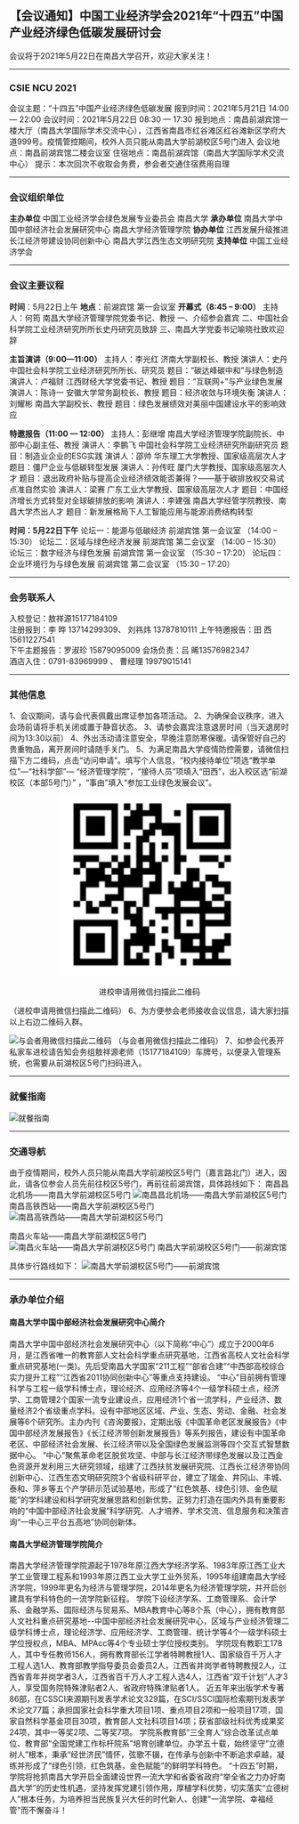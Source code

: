 
## 【会议通知】中国工业经济学会2021年“十四五”中国产业经济绿色低碳发展研讨会

会议将于2021年5月22日在南昌大学召开，欢迎大家关注！

--------

### CSIE NCU 2021
会议主题：“十四五”中国产业经济绿色低碳发展
报到时间：2021年5月21日 14:00 — 22:00
会议时间：2021年5月22日 08:30 — 17:30
报到地点：南昌前湖宾馆一楼大厅（南昌大学国际学术交流中心），江西省南昌市红谷滩区红谷滩新区学府大道999号。疫情管控期间，校外人员只能从南昌大学前湖校区5号门进入
会议地点：南昌前湖宾馆二楼会议室
住宿地点：南昌前湖宾馆（南昌大学国际学术交流中心）
提示：本次回次不收取会务费，参会者交通住宿费用自理

----------

### 会议组织单位
**主办单位**
中国工业经济学会绿色发展专业委员会
南昌大学
**承办单位**
南昌大学中国中部经济社会发展研究中心
南昌大学经济管理学院
**协办单位**
江西发展升级推进长江经济带建设协同创新中心
南昌大学江西生态文明研究院
**支持单位**
中国工业经济学会

---------

### 会议主要议程
**时间**：5月22日上午
**地点**：前湖宾馆 第一会议室
**开幕式（8:45 – 9:00）**
主持人：何筠 南昌大学经济管理学院党委书记、教授
一、介绍参会嘉宾
二、中国社会科学院工业经济研究所所长史丹研究员致辞
三、南昌大学党委书记喻晓社致欢迎辞

**主旨演讲（9:00—11:00）**
主持人：李光红 济南大学副校长、教授
演讲人：史丹 中国社会科学院工业经济研究所所长、研究员
题目：“碳达峰碳中和”与绿色制造
演讲人：卢福财 江西财经大学党委书记、教授
题目：“互联网+”与产业绿色发展
演讲人：陈诗一 安徽大学常务副校长、教授
题目：经济收敛与环境失衡
演讲人：刘耀彬 南昌大学副校长、教授
题目：绿色发展绩效对美丽中国建设水平的影响效应

**特邀报告（11:00 — 12:00）**
主持人：彭继增 南昌大学经济管理学院副院长、中部中心副主任、教授
演讲人：李鹏飞 中国社会科学院工业经济研究所副研究员
题目：制造业企业的ESG实践
演讲人：邵帅 华东理工大学教授、国家级高层次人才
题目：僵尸企业与低碳转型发展
演讲人：孙传旺 厦门大学教授、国家级高层次人才
题目：退出政府补贴与提高企业经济绩效能否兼得？——基于碳排放权交易试点准自然实验
演讲人：梁赛 广东工业大学教授、国家级高层次人才
题目：中国经济增长方式转型对全球碳排放的影响
演讲人：李建强 南昌大学经管学院教授、南昌大学杰出人才
题目：新发展格局下人工智能应用与能源消费结构转型

**时间：5月22日下午**
论坛一：能源与低碳经济
前湖宾馆 第一会议室 （14:00 – 15:30）
论坛二：区域与绿色经济发展
前湖宾馆 第二会议室 （14:00 – 15:30）
论坛三：数字经济与绿色发展
前湖宾馆 第一会议室 （15:30 – 17:20）
论坛四：企业环境行为与绿色发展
前湖宾馆 第二会议室 （15:30 – 17:20）

---------------

### 会务联系人
入校登记：敖祥源15177184109                      
注册报到：李   晔 13714299309、 刘祎炜 13787810111
上午特邀报告：田   西 15611227541                 
下午主题报告：罗淑珍 15879095009
会场负责：吕   晞13576982347                      
酒店入住：0791-83969999 、 曹经理 19979015141

-----------------

### 其他信息
1、会议期间，请与会代表佩戴出席证参加各项活动。
2、为确保会议秩序，进入会场前请将手机关闭或置于静音状态。
3、请参会嘉宾注意退房时间（当天退房时间为13:30以前）
4、外出活动请注意安全，早晚注意防寒保暖。请保管好自己的贵重物品，离开房间时请随手关门。
5、为满足南昌大学疫情防控需要，请微信扫描下方二维码，点击“访问申请”。填写个人信息，“校内接待单位”项选“教学单位”—“社科学部”— “经济管理学院”，“接待人员”项填入“田西”，出入校区选“前湖校区（本部5号门）” ，“事由”填入“参加工业绿色发展会议”。


<p align="center">
  <img src="https://github.com/greenecon/conferences/blob/gh-pages/1.jpg" />
</p>
<div align="center"> 进校申请用微信扫描此二维码 </div>


（进校申请用微信扫描此二维码）
6、为方便参会老师接收会议信息，请大家扫描以上右边二维码入群。

![与会者用微信扫描此二维码](./conferences/2.png)
（与会者用微信扫描此二维码）
7、如参会代表开私家车进校请告知会务组敖祥源老师（15177184109）车牌号，以便录入管理系统，也需要从前湖校区5号门扫码进入。

-----------------------

### 就餐指南
![就餐指南](./conferences/3.png)

------------------------

### 交通导航
由于疫情期间，校外人员只能从南昌大学前湖校区5号门（嘉言路北门）进入，因此，请各位参会人员先前往校区5号门，再前往前湖宾馆，具体路线如下：
南昌昌北机场——南昌大学前湖校区5号门
![南昌昌北机场——南昌大学前湖校区5号门](./conferences/4.png)
南昌高铁西站——南昌大学前湖校区5号门
![南昌高铁西站——南昌大学前湖校区5号门](./conferences/5.png)

南昌火车站——南昌大学前湖校区5号门
![南昌火车站——南昌大学前湖校区5号门](./conferences/6.png)
南昌大学前湖校区5号门——前湖宾馆

具体步行路线如下：
![南昌大学前湖校区5号门——前湖宾馆](./conferences/7.png)

------------------

### 承办单位介绍
#### 南昌大学中国中部经济社会发展研究中心简介
南昌大学中国中部经济社会发展研究中心（以下简称“中心”）成立于2000年6月，是江西省唯一的教育部人文社会科学重点研究基地，江西省高校人文社会科学重点研究基地(一类)。先后受南昌大学国家“211工程”“部省合建”“中西部高校综合实力提升工程”“江西省2011协同创新中心”等重点支持建设。
“中心”目前拥有管理科学与工程一级学科博士点，理论经济、应用经济等4个一级学科硕士点，经济学、工商管理2个国家一流专业建设点，应用经济1个省一流学科，产业经济、数量经济2个省级重点学科。设有中部地区区域、产业、生态、劳动、金融、社会发展等6个研究所。主办内刊《咨询要报》，定期出版《中国革命老区发展报告》《中国中部经济发展报告》《长江经济带创新发展报告》等系列报告，建设有中国革命老区、中部经济社会发展、长江经济带以及全国绿色发展监测等四个交互式智慧数据中心。
“中心”聚焦革命老区脱贫攻坚、中部与长江经济带绿色发展以及江西金色资源开发利用三大研究领域，组建了江西扶贫发展研究院、江西长江经济带协同创新中心、江西生态文明研究院3个省级科研平台，建立了瑞金、井冈山、丰城、泰和、萍乡等五个产学研示范试验基地，形成了“红色筑基、绿色引领、金色赋能”的学科建设和科学研究发展思路和创新优势。正努力打造在国内外具有重要影响的“中国中部经济社会发展”科学研究、人才培养、学术交流、信息服务和决策咨询“一中心三平台五高地”协同创新体。

#### 南昌大学经济管理学院简介
南昌大学经济管理学院源起于1978年原江西大学经济学系、1983年原江西工业大学工业管理工程系和1993年原江西工业大学工业外贸系，1995年组建南昌大学经济学院，1999年更名为经济与管理学院，2014年更名为经济管理学院，并开启创建具有学科特色的一流学院新征程。
学院下设经济学系、工商管理系、会计学系、金融学系、国际经济与贸易系、MBA教育中心等8个系（中心），拥有教育部人文社科重点研究基地--中国中部经济社会发展研究中心，区域与产业经济管理二级学科博士点，理论经济学、应用经济学、工商管理、统计学等4个一级学科硕士学位授权点，MBA、MPAcc等4个专业硕士学位授权类别。
学院现有教职工178人，其中专任教师156人，拥有教育部长江学者特聘教授1人、国家级百千万人才工程人选1人、教育部教学指导委员会委员2人，江西省井岗学者特聘教授2人，江西省青年井岗学者3人，江西省百千万人才工程人选4人，江西省“双千计划”人才3人，享受国务院特殊津贴者2人、省政府特殊津贴者1人。
近五年来出版学术专著86部，在CSSCI来源期刊发表学术论文329篇，在SCI/SSCI国际检索期刊发表学术论文77篇；承担国家社会科学重大项目1项、重点项目2项和一般项目17项，国家自然科学基金项目30项，教育部人文社科项目14项；获省部级社科优秀成果奖24项，其中一等奖2项、二等奖7项。
学院系教育部“三全育人”综合改革试点单位、教育部“全国党建工作标杆院系”培育创建单位。办学五十载，始终坚守“立德树人”根本，秉承“经世济民”情怀，弦歌不辍，在传承与创新中不断追求卓越，凝练并形成了“绿色引领，红色筑基，金色赋能”的鲜明学科特色。
“十四五”时期，学院将抢抓南昌大学开启全面建设世界一流大学和省委省政府“举全省之力办好南昌大学”的历史性机遇，坚持发挥党建引领作用，厚植学科优势，切实落实“立德树人”根本任务，为培养担当民族复兴大任的时代新人、创建"一流学院、幸福经管"而不懈奋斗！



